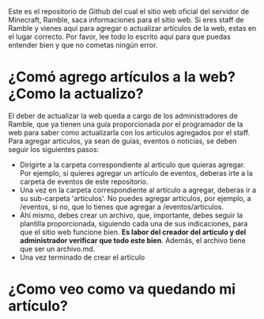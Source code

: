 Este es el repositorio de Github del cual el sitio web oficial del servidor de Minecraft, Ramble, saca informaciones para el sitio web. Si eres staff de Ramble y vienes aquí para agregar o actualizar artículos de la web, estas en el lugar correcto. Por favor, lee todo lo escrito aquí para que puedas entender bien y que no cometas ningún error.

# ¿Comó agrego artículos a la web? ¿Como la actualizo?
El deber de actualizar la web queda a cargo de los administradores de Ramble, que ya tienen una guía proporcionada por el programador de la web para saber como actualizarla con los artículos agregados por el staff. Para agregar artículos, ya sean de guías, eventos o noticias, se deben seguir los siguientes pasos:

+ Dirigirte a la carpeta correspondiente al articulo que quieras agregar. Por ejemplo, si quieres agregar un artículo de eventos, deberas irte a la carpeta de eventos de este repositorio.
+ Una vez en la carpeta correspondiente al artículo a agregar, deberas ir a su sub-carpeta 'articulos'. No puedes agregar artículos, por ejemplo, a /eventos, si no, que lo tienes que agregar a /eventos/articulos.
+ Ahí mismo, debes crear un archivo, que, importante, debes seguir la plantilla proporcionada, siguiendo cada una de sus indicaciones, para que el sitio web funcione bien. **Es labor del creador del artículo y del administrador verificar que todo este bien**. Además, el archivo tiene que ser un archivo.md.
+ Una vez terminado de crear el artículo

# ¿Como veo como va quedando mi artículo?
